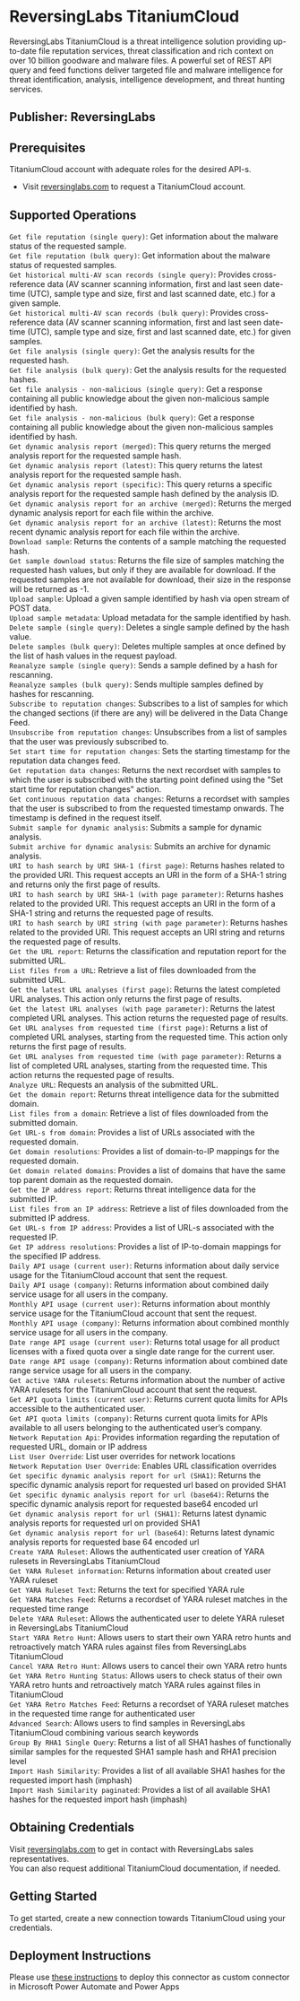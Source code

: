 # ReversingLabs TitaniumCloud
ReversingLabs TitaniumCloud is a threat intelligence solution providing up-to-date file reputation services, threat classification and rich context on over 10 billion goodware and malware files. A powerful set of REST API query and feed functions deliver targeted file and malware intelligence for threat identification, analysis, intelligence development, and threat hunting services.

## Publisher: ReversingLabs

## Prerequisites
TitaniumCloud account with adequate roles for the desired API-s.
- Visit [reversinglabs.com](https://www.reversinglabs.com/products/file-reputation-service) to request a TitaniumCloud account.

## Supported Operations
`Get file reputation (single query)`: Get information about the malware status of the requested sample.  
`Get file reputation (bulk query)`: Get information about the malware status of requested samples.  
`Get historical multi-AV scan records (single query)`: Provides cross-reference data (AV scanner scanning information, first and last seen date-time (UTC), sample type and size, first and last scanned date, etc.) for a given sample.  
`Get historical multi-AV scan records (bulk query)`: Provides cross-reference data (AV scanner scanning information, first and last seen date-time (UTC), sample type and size, first and last scanned date, etc.) for given samples.  
`Get file analysis (single query)`: Get the analysis results for the requested hash.  
`Get file analysis (bulk query)`: Get the analysis results for the requested hashes.  
`Get file analysis - non-malicious (single query)`: Get a response containing all public knowledge about the given non-malicious sample identified by hash.  
`Get file analysis - non-malicious (bulk query)`: Get a response containing all public knowledge about the given non-malicious samples identified by hash.  
`Get dynamic analysis report (merged)`: This query returns the merged analysis report for the requested sample hash.  
`Get dynamic analysis report (latest)`: This query returns the latest analysis report for the requested sample hash.  
`Get dynamic analysis report (specific)`: This query returns a specific analysis report for the requested sample hash defined by the analysis ID.  
`Get dynamic analysis report for an archive (merged)`: Returns the merged dynamic analysis report for each file within the archive.  
`Get dynamic analysis report for an archive (latest)`: Returns the most recent dynamic analysis report for each file within the archive.  
`Download sample`: Returns the contents of a sample matching the requested hash.  
`Get sample download status`: Returns the file size of samples matching the requested hash values, but only if they are available for download. If the requested samples are not available for download, their size in the response will be returned as -1.  
`Upload sample`: Upload a given sample identified by hash via open stream of POST data.  
`Upload sample metadata`: Upload metadata for the sample identified by hash.  
`Delete sample (single query)`: Deletes a single sample defined by the hash value.  
`Delete samples (bulk query)`: Deletes multiple samples at once defined by the list of hash values in the request payload.  
`Reanalyze sample (single query)`: Sends a sample defined by a hash for rescanning.  
`Reanalyze samples (bulk query)`: Sends multiple samples defined by hashes for rescanning.  
`Subscribe to reputation changes`: Subscribes to a list of samples for which the changed sections (if there are any) will be delivered in the Data Change Feed.  
`Unsubscribe from reputation changes`: Unsubscribes from a list of samples that the user was previously subscribed to.  
`Set start time for reputation changes`: Sets the starting timestamp for the reputation data changes feed.  
`Get reputation data changes`: Returns the next recordset with samples to which the user is subscribed with the starting point defined using the "Set start time for reputation changes" action.  
`Get continuous reputation data changes`: Returns a recordset with samples that the user is subscribed to from the requested timestamp onwards. The timestamp is defined in the request itself.  
`Submit sample for dynamic analysis`: Submits a sample for dynamic analysis.  
`Submit archive for dynamic analysis`: Submits an archive for dynamic analysis.  
`URI to hash search by URI SHA-1 (first page)`: Returns hashes related to the provided URI. This request accepts an URI in the form of a SHA-1 string and returns only the first page of results.  
`URI to hash search by URI SHA-1 (with page parameter)`: Returns hashes related to the provided URI. This request accepts an URI in the form of a SHA-1 string and returns the requested page of results.  
`URI to hash search by URI string (with page parameter)`: Returns hashes related to the provided URI. This request accepts an URI string and returns the requested page of results.  
`Get the URL report`: Returns the classification and reputation report for the submitted URL.  
`List files from a URL`: Retrieve a list of files downloaded from the submitted URL.  
`Get the latest URL analyses (first page)`: Returns the latest completed URL analyses. This action only returns the first page of results.  
`Get the latest URL analyses (with page parameter)`: Returns the latest completed URL analyses. This action returns the requested page of results.  
`Get URL analyses from requested time (first page)`: Returns a list of completed URL analyses, starting from the requested time. This action only returns the first page of results.  
`Get URL analyses from requested time (with page parameter)`: Returns a list of completed URL analyses, starting from the requested time. This action returns the requested page of results.  
`Analyze URL`: Requests an analysis of the submitted URL.  
`Get the domain report`: Returns threat intelligence data for the submitted domain.  
`List files from a domain`: Retrieve a list of files downloaded from the submitted domain.  
`Get URL-s from domain`: Provides a list of URLs associated with the requested domain.  
`Get domain resolutions`: Provides a list of domain-to-IP mappings for the requested domain.  
`Get domain related domains`: Provides a list of domains that have the same top parent domain as the requested domain.  
`Get the IP address report`: Returns threat intelligence data for the submitted IP.  
`List files from an IP address`: Retrieve a list of files downloaded from the submitted IP address.  
`Get URL-s from IP address`: Provides a list of URL-s associated with the requested IP.  
`Get IP address resolutions`: Provides a list of IP-to-domain mappings for the specified IP address.  
`Daily API usage (current user)`: Returns information about daily service usage for the TitaniumCloud account that sent the request.  
`Daily API usage (company)`: Returns information about combined daily service usage for all users in the company.  
`Monthly API usage (current user)`: Returns information about monthly service usage for the TitaniumCloud account that sent the request.  
`Monthly API usage (company)`: Returns information about combined monthly service usage for all users in the company.  
`Date range API usage (current user)`: Returns total usage for all product licenses with a fixed quota over a single date range for the current user.  
`Date range API usage (company)`: Returns information about combined date range service usage for all users in the company.  
`Get active YARA rulesets`: Returns information about the number of active YARA rulesets for the TitaniumCloud account that sent the request.  
`Get API quota limits (current user)`: Returns current quota limits for APIs accessible to the authenticated user.  
`Get API quota limits (company)`: Returns current quota limits for APIs available to all users belonging to the authenticated user’s company.  
`Network Reputation Api`: Provides information regarding the reputation of requested URL, domain or IP address  
`List User Override`: List user overrides for network locations  
`Network Reputation User Override`: Enables URL classification overrides  
`Get specific dynamic analysis report for url (SHA1)`: Returns the specific dynamic analysis report for requested url based on provided SHA1  
`Get specific dynamic analysis report for url (base64)`: Returns the specific dynamic analysis report for requested base64 encoded url  
`Get dynamic analysis report for url (SHA1)`: Returns latest dynamic analysis reports for requested url on provided SHA1  
`Get dynamic analysis report for url (base64)`: Returns latest dynamic analysis reports for requested base 64 encoded url  
`Create YARA Ruleset`: Allows the authenticated user creation of YARA rulesets in ReversingLabs TitaniumCloud  
`Get YARA Ruleset information`: Returns information about created user YARA ruleset  
`Get YARA Ruleset Text`: Returns the text for specified YARA rule  
`Get YARA Matches Feed`: Returns a recordset of YARA ruleset matches in the requested time range  
`Delete YARA Ruleset`: Allows the authenticated user to delete YARA ruleset in ReversingLabs TitaniumCloud   
`Start YARA Retro Hunt`: Allows users to start their own YARA retro hunts and retroactively match YARA rules against files from ReversingLabs TitaniumCloud  
`Cancel YARA Retro Hunt`: Allows users to cancel their own YARA retro hunts  
`Get YARA Retro Hunting Status`: Allows users to check status of their own YARA retro hunts and retroactively match YARA rules against files in TitaniumCloud  
`Get YARA Retro Matches Feed`: Returns a recordset of YARA ruleset matches in the requested time range for authenticated user    
`Advanced Search`: Allows users to find samples in ReversingLabs TitaniumCloud combining various search keywords    
`Group By RHA1 Single Query`: Returns a list of all SHA1 hashes of functionally similar samples for the requested SHA1 sample hash and RHA1 precision level    
`Import Hash Similarity`: Provides a list of all available SHA1 hashes for the requested import hash (imphash)  
`Import Hash Similarity paginated`: Provides a list of all available SHA1 hashes for the requested import hash (imphash)  


## Obtaining Credentials
Visit [reversinglabs.com](https://www.reversinglabs.com/products/file-reputation-service) to get in contact with ReversingLabs sales representatives.​  
You can also request additional TitaniumCloud documentation, if needed.

## Getting Started
To get started, create a new connection towards TitaniumCloud using your credentials.

## Deployment Instructions
Please use [these instructions](https://docs.microsoft.com/en-us/connectors/custom-connectors/paconn-cli) to deploy this connector as custom connector in Microsoft Power Automate and Power Apps

